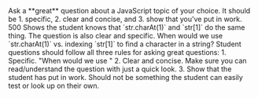 <quiz>
  <free-response>
    <prompt>Ask a **great** question about a JavaScript topic of your choice. It should be 1. specific, 2. clear and concise, and 3. show that you've put in work.</prompt>
    <max-response-length>500</max-response-length>
    <explanation>
      Shows the student knows that `str.charAt(1)` and `str[1]` do the same thing. The question is also clear and specific.
    </explanation>
    <example-answer>
      When would we use `str.charAt(1)` vs. indexing `str[1]` to find a character in a string?
    </example-answer>
    <grading-rubric>
      Student questions should follow all three rules for asking great questions:
      1. Specific. "When would we use "
      2. Clear and concise. Make sure you can read/understand the question with just a quick look.
      3. Show that the student has put in work. Should not be something the student can easily test or look up on their own.
    </grading-rubric>
  </free-response>
</quiz>
